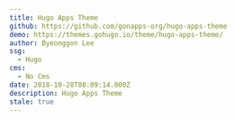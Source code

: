 ```yaml
---
title: Hugo Apps Theme
github: https://github.com/gonapps-org/hugo-apps-theme
demo: https://themes.gohugo.io/theme/hugo-apps-theme/
author: Byeonggon Lee
ssg:
  - Hugo
cms:
  - No Cms
date: 2018-10-28T08:09:14.000Z
description: Hugo Apps Theme
stale: true
---
```

